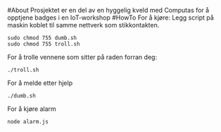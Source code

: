 #About
Prosjektet er en del av en hyggelig kveld med Computas for å opptjene badges i en IoT-workshop
#HowTo
For å kjøre:
Legg script på maskin koblet til samme nettverk som stikkontakten.
```
sudo chmod 755 dumb.sh
sudo chmod 755 troll.sh
```

For å trolle vennene som sitter på raden forran deg:
```
./troll.sh
```
For å melde etter hjelp
```
./dumb.sh
```

For å kjøre alarm
```
node alarm.js
```
